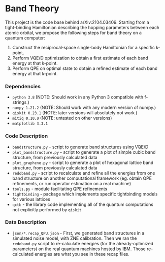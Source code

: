 # Band Theory

This project is the code base behind arXiv:2104.03409.
Starting from a tight-binding Hamiltonian describing the hopping parameters between each atomic orbital, we propose the following steps for band theory on a quantum computer:
1. Construct the reciprocal-space single-body Hamiltonian for a specific k-point.
2. Perform VQE/D optimization to obtain a first estimate of each band energy at that k-point.
3. Perform QPE on optimal state to obtain a refined estimate of each band energy at that k-point.

### Dependencies

- `python 3.8` (NOTE: Should work in any Python 3 compatible with f-strings.)
- `numpy 1.21.2` (NOTE: Should work with any modern version of numpy.)
- `qiskit 0.23.1` (NOTE: later versions will absolutely not work.)
- `mitiq 0.10.0` (NOTE: untested on other versions)
- `matplotlib 3.3.1`

### Code Description

- `bandstructure.py` - script to generate band structures using VQE/D
- `plot_bandstructure.py` - script to generate a plot of simple cubic band structure, from previously calculated data
- `plot_graphene.py` - script to generate a plot of hexagonal lattice band structure, from previously calculated data
- `redoband.py` - script to recalculate and refine all the energies from one band structure on another computational framework (eg. obtain QPE refinements, or run operator estimation on a real machine)
- `tools.py` - module facilitating QPE refinements
- `tightbinding` - package which implements specific tightbinding models for various lattices
- `qctb` - the library code implementing all of the quantum computations not explicitly performed by `qiskit`

### Data Description

- `json/*.recap_QPU.json` - First, we generated band structures in a simulated noise model, with ZNE calibration. Then we ran the `redoband.py` script to re-calculate energies (for the already-optimized parameters) on the real quantum machines hosted by IBM. Those re-calculated energies are what you see in these recap files.
